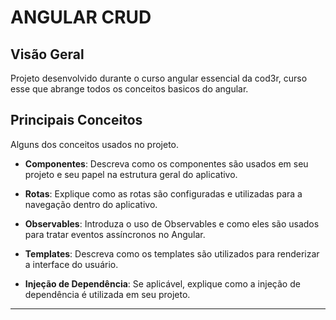# ANGULAR CRUD



## Visão Geral

Projeto desenvolvido durante o curso angular essencial da cod3r, curso esse que abrange todos os conceitos basicos do angular.




## Principais Conceitos
Alguns dos conceitos usados no projeto.

- **Componentes**: Descreva como os componentes são usados em seu projeto e seu papel na estrutura geral do aplicativo.

- **Rotas**: Explique como as rotas são configuradas e utilizadas para a navegação dentro do aplicativo.

- **Observables**: Introduza o uso de Observables e como eles são usados para tratar eventos assíncronos no Angular.

- **Templates**: Descreva como os templates são utilizados para renderizar a interface do usuário.

- **Injeção de Dependência**: Se aplicável, explique como a injeção de dependência é utilizada em seu projeto.






---


